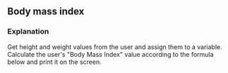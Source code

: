 ## Body mass index
### Explanation
Get height and weight values ​​from the user and assign them to a variable. Calculate the user's "Body Mass Index" value according to the formula below and print it on the screen.
